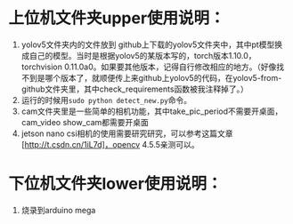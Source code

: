 # 上位机文件夹upper使用说明：
1. yolov5文件夹内的文件放到 github上下载的yolov5文件夹中，其中pt模型换成自己的模型。当时是根据yolov5的某版本写的，torch版本1.10.0，torchvision 0.11.0a0。如果要其他版本，记得自行修改相应的地方。（好像找不到是哪个版本了，就顺便传上来github上yolov5的代码，在yolov5-from-github文件夹里，其中check_requirements函数被我注释掉了。）
2. 运行的时候用`sudo python detect_new.py`命令。
3. cam文件夹里是一些简单的相机功能，其中take_pic_period不需要开桌面，cam_video show_cam都需要开桌面
4. jetson nano csi相机的使用需要研究研究，可以参考这篇文章 [http://t.csdn.cn/1iL7d]，opencv 4.5.5亲测可以。

# 下位机文件夹lower使用说明：
1. 烧录到arduino mega

